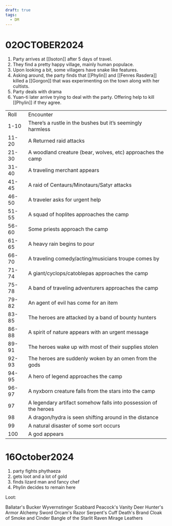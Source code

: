 ```yaml
---
draft: true
tags:
  - DM
---
```


# 02OCTOBER2024

1. Party arrives at [[Isoton]] after 5 days of travel.
2. They find a pretty happy village, mainly human populace. 
3. Upon looking a bit, some villagers have snake like features.
4. Asking around, the party finds that [[Phylin]] and [[Fenres Rasdera]] killed a [[Gorgon]] that was experimenting on the town along with her cultists.
5. Party deals with drama
6. Yuan-ti later arrive trying to deal with the party. Offering help to kill [[Phylin]] if they agree. 

|   |   |
|---|---|
|Roll|Encounter|
|1-10|There’s a rustle in the bushes but it’s seemingly harmless|
|11-20|A Returned raid attacks|
|21-30|A woodland creature (bear, wolves, etc) approaches the camp|
|31-40|A traveling merchant appears|
|41-45|A raid of Centaurs/Minotaurs/Satyr attacks|
|46-50|A traveler asks for urgent help|
|51-55|A squad of hoplites approaches the camp|
|56-60|Some priests approach the camp|
|61-65|A heavy rain begins to pour|
|66-70|A traveling comedy/acting/musicians troupe comes by|
|71-74|A giant/cyclops/catoblepas approaches the camp|
|75-78|A band of traveling adventurers approaches the camp|
|79-82|An agent of evil has come for an item|
|83-85|The heroes are attacked by a band of bounty hunters|
|86-88|A spirit of nature appears with an urgent message|
|89-91|The heroes wake up with most of their supplies stolen|
|92-93|The heroes are suddenly woken by an omen from the gods|
|94-95|A hero of legend approaches the camp|
|96-97|A nyxborn creature falls from the stars into the camp|
|97|A legendary artifact somehow falls into possession of the heroes|
|98|A dragon/hydra is seen shifting around in the distance|
|99|A natural disaster of some sort occurs|
|100|A god appears|

# 16October2024

1. party fights phythaeza
2. gets loot and a lot of gold
3. finds lizard man and fancy chef
4. Phylin decides to remain here


Loot:

Ballatar's Bucker
Wyvernstinger Scabbard
Peacock's Vanity
Deer Hunter's Armor
Alchemy Sword
Orcam's Razor
Serpent's Cuff
Death's Brand
Cloak of Smoke and Cinder
Bangle of the Starlit Raven
Mirage Leathers